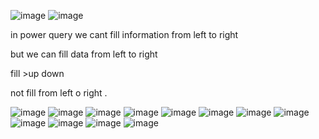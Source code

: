 ![image](https://github.com/princit/NED-Academy/assets/29123911/e738ba92-7921-4e6a-a9f1-5896a34f6cd9)
![image](https://github.com/princit/NED-Academy/assets/29123911/1880b5a5-913d-42e5-9a7b-b3e13e9f8ee3)

in power query we cant fill information from left to right 

but we can fill data from left to right

fill >up down 

not fill from left o right .

![image](https://github.com/princit/NED-Academy/assets/29123911/1692eaa4-a461-469a-bc56-afb81a05f923)
![image](https://github.com/princit/NED-Academy/assets/29123911/94a6d867-f7a2-4591-99dd-38262d28f9cf)
![image](https://github.com/princit/NED-Academy/assets/29123911/ade2f9e1-5eab-4479-9898-972377c7f842)
![image](https://github.com/princit/NED-Academy/assets/29123911/e58a24e5-c8f5-453c-8c48-ca26aacfe0b4)
![image](https://github.com/princit/NED-Academy/assets/29123911/88dd8433-0355-4c5c-95d3-d2808422c021)
![image](https://github.com/princit/NED-Academy/assets/29123911/1b38aa0e-2c98-4ef8-af13-6cc925faf907)
![image](https://github.com/princit/NED-Academy/assets/29123911/1231eabe-9843-4b89-8dfb-98384a236205)
![image](https://github.com/princit/NED-Academy/assets/29123911/72c7c713-f3cf-4ce8-9015-2f898a251267)
![image](https://github.com/princit/NED-Academy/assets/29123911/9d6b9f00-b038-4509-80a8-37601b12561b)
![image](https://github.com/princit/NED-Academy/assets/29123911/e6714944-17f6-4870-b2d7-6dae444bb559)
![image](https://github.com/princit/NED-Academy/assets/29123911/f85dbb5d-5314-4c2f-99ce-c34e66a66e75)
![image](https://github.com/princit/NED-Academy/assets/29123911/e1f8eb38-3ae3-4d37-9d34-6bfe25fa50c6)

















